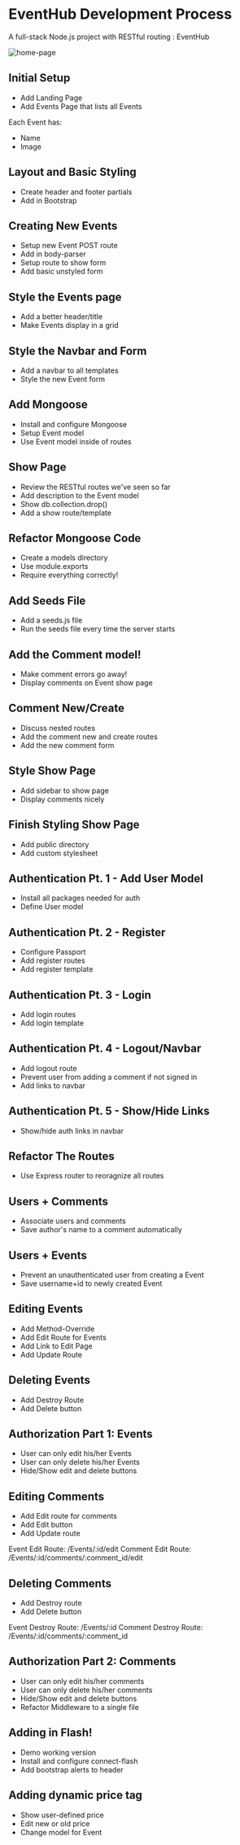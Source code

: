 # EventHub Development Process
A full-stack Node.js project with RESTful routing : EventHub

![home-page](eventhub.bmp)

## Initial Setup
* Add Landing Page
* Add Events Page that lists all Events

Each Event has:
   * Name
   * Image

## Layout and Basic Styling
* Create header and footer partials
* Add in Bootstrap

## Creating New Events
* Setup new Event POST route
* Add in body-parser
* Setup route to show form
* Add basic unstyled form

## Style the Events page
* Add a better header/title
* Make Events display in a grid

## Style the Navbar and Form
* Add a navbar to all templates
* Style the new Event form

## Add Mongoose
* Install and configure Mongoose
* Setup Event model
* Use Event model inside of routes

## Show Page
* Review the RESTful routes we've seen so far
* Add description to the Event model
* Show db.collection.drop()
* Add a show route/template

## Refactor Mongoose Code
* Create a models directory
* Use module.exports
* Require everything correctly!

## Add Seeds File
* Add a seeds.js file
* Run the seeds file every time the server starts

## Add the Comment model!
* Make comment errors go away!
* Display comments on Event show page

## Comment New/Create
* Discuss nested routes
* Add the comment new and create routes
* Add the new comment form

## Style Show Page
* Add sidebar to show page
* Display comments nicely

## Finish Styling Show Page
* Add public directory
* Add custom stylesheet

## Authentication Pt. 1 - Add User Model
* Install all packages needed for auth
* Define User model 

## Authentication Pt. 2 - Register
* Configure Passport
* Add register routes
* Add register template

## Authentication Pt. 3 - Login
* Add login routes
* Add login template

## Authentication Pt. 4 - Logout/Navbar
* Add logout route
* Prevent user from adding a comment if not signed in
* Add links to navbar

## Authentication Pt. 5 - Show/Hide Links
* Show/hide auth links in navbar 

## Refactor The Routes
* Use Express router to reoragnize all routes

## Users + Comments
* Associate users and comments
* Save author's name to a comment automatically

## Users + Events
* Prevent an unauthenticated user from creating a Event
* Save username+id to newly created Event

## Editing Events
* Add Method-Override
* Add Edit Route for Events
* Add Link to Edit Page
* Add Update Route

## Deleting Events
* Add Destroy Route
* Add Delete button

## Authorization Part 1: Events
* User can only edit his/her Events
* User can only delete his/her Events
* Hide/Show edit and delete buttons

## Editing Comments
* Add Edit route for comments
* Add Edit button
* Add Update route

Event Edit Route: /Events/:id/edit
Comment Edit Route:    /Events/:id/comments/:comment_id/edit

## Deleting Comments
* Add Destroy route
* Add Delete button

Event Destroy Route: /Events/:id
Comment Destroy Route:    /Events/:id/comments/:comment_id

## Authorization Part 2: Comments
* User can only edit his/her comments
* User can only delete his/her comments
* Hide/Show edit and delete buttons
* Refactor Middleware to a single file

## Adding in Flash!
* Demo working version
* Install and configure connect-flash
* Add bootstrap alerts to header

## Adding dynamic price tag
* Show user-defined price
* Edit new or old price
* Change model for Event
